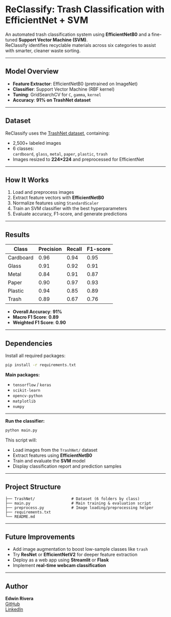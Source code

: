 # ReClassify: Trash Classification with EfficientNet + SVM

An automated trash classification system using **EfficientNetB0** and a fine-tuned **Support Vector Machine (SVM)**.  
ReClassify identifies recyclable materials across six categories to assist with smarter, cleaner waste sorting.

---

## Model Overview

- **Feature Extractor**: EfficientNetB0 (pretrained on ImageNet)
- **Classifier**: Support Vector Machine (RBF kernel)
- **Tuning**: GridSearchCV for `C`, `gamma`, `kernel`
- **Accuracy**: **91% on TrashNet dataset**

---

## Dataset

ReClassify uses the [TrashNet dataset](https://github.com/garythung/trashnet), containing:

- 2,500+ labeled images
- 6 classes:  
  `cardboard`, `glass`, `metal`, `paper`, `plastic`, `trash`
- Images resized to **224×224** and preprocessed for EfficientNet

---

## How It Works

1. Load and preprocess images
2. Extract feature vectors with **EfficientNetB0**
3. Normalize features using `StandardScaler`
4. Train an SVM classifier with the best hyperparameters
5. Evaluate accuracy, F1-score, and generate predictions

---

## Results

| Class      | Precision | Recall | F1-score |
|------------|-----------|--------|----------|
| Cardboard  | 0.96      | 0.94   | 0.95     |
| Glass      | 0.91      | 0.92   | 0.91     |
| Metal      | 0.84      | 0.91   | 0.87     |
| Paper      | 0.90      | 0.97   | 0.93     |
| Plastic    | 0.94      | 0.85   | 0.89     |
| Trash      | 0.89      | 0.67   | 0.76     |

- **Overall Accuracy**: **91%**
- **Macro F1 Score**: **0.89**
- **Weighted F1 Score**: **0.90**

---

## Dependencies

Install all required packages:

```bash
pip install -r requirements.txt
```

**Main packages:**
- `tensorflow` / `keras`
- `scikit-learn`
- `opencv-python`
- `matplotlib`
- `numpy`

---

**Run the classifier:**

```bash
python main.py
```

This script will:
- Load images from the `TrashNet/` dataset
- Extract features using **EfficientNetB0**
- Train and evaluate the **SVM** model
- Display classification report and prediction samples

---

## Project Structure

```
├── TrashNet/                # Dataset (6 folders by class)
├── main.py                  # Main training & evaluation script
├── preprocess.py            # Image loading/preprocessing helper
├── requirements.txt
└── README.md
```

---

## Future Improvements

- Add image augmentation to boost low-sample classes like `trash`
- Try **ResNet** or **EfficientNetV2** for deeper feature extraction
- Deploy as a web app using **Streamlit** or **Flask**
- Implement **real-time webcam classification**

---

## Author

**Edwin Rivera**  
[GitHub](https://github.com/EdwinRivera04)  
[LinkedIn](https://www.linkedin.com/in/edwin-rivera1/)
